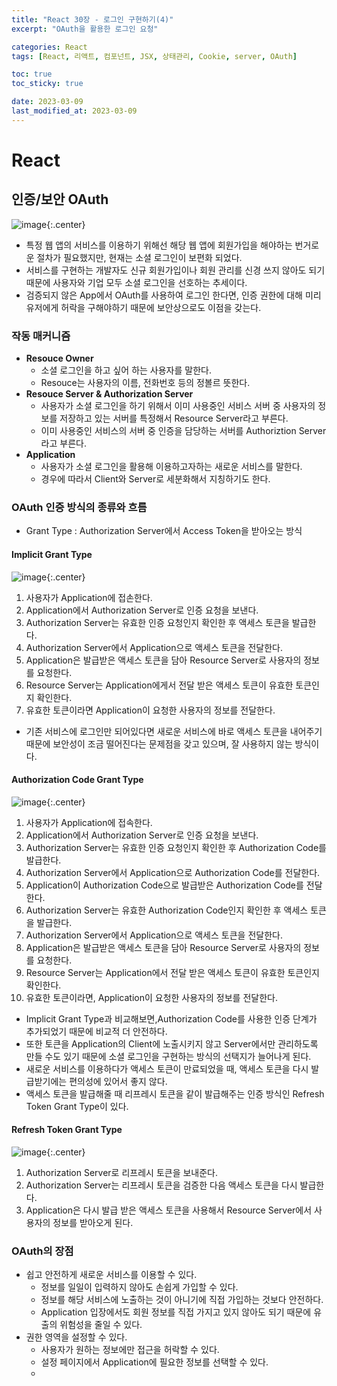 ```yaml
---
title: "React 30장 - 로그인 구현하기(4)"
excerpt: "OAuth을 활용한 로그인 요청"

categories: React
tags: [React, 리액트, 컴포넌트, JSX, 상태관리, Cookie, server, OAuth]

toc: true
toc_sticky: true

date: 2023-03-09
last_modified_at: 2023-03-09
---
```


# React

## 인증/보안 OAuth

![image](https://user-images.githubusercontent.com/118104644/223806204-a1357077-b847-4679-bf70-285747e77c96.png){:.center}

- 특정 웹 앱의 서비스를 이용하기 위해선 해당 웹 앱에 회원가입을 해야하는 번거로운 절차가 필요했지만, 현재는 소셜 로그인이 보편화 되었다.
- 서비스를 구현하는 개발자도 신규 회원가입이나 회원 관리를 신경 쓰지 않아도 되기 때문에 사용자와 기업 모두 소셜 로그인을 선호하는 추세이다.
- 검증되지 않은 App에서 OAuth를 사용하여 로그인 한다면, 인증 권한에 대해 미리 유저에게 허락을 구해야하기 때문에 보안상으로도 이점을 갖는다.

### 작동 매커니즘

- **Resouce Owner**
  - 소셜 로그인을 하고 싶어 하는 사용자를 말한다.
  - Resouce는 사용자의 이름, 전화번호 등의 정볼르 뜻한다.
- **Resouce Server & Authorization Server**
  - 사용자가 소셜 로그인을 하기 위해서 이미 사용중인 서비스 서버 중 사용자의 정보를 저장하고 있는 서버를 특정해서 Resource Server라고 부른다.
  - 이미 사용중인 서비스의 서버 중 인증을 담당하는 서버를 Authoriztion Server라고 부른다.
- **Application**
  - 사용자가 소셜 로그인을 활용해 이용하고자하는 새로운 서비스를 말한다.
  - 경우에 따라서 Client와 Server로 세분화해서 지칭하기도 한다.

### OAuth 인증 방식의 종류와 흐름

- Grant Type : Authorization Server에서 Access Token을 받아오는 방식

#### Implicit Grant Type

![image](https://user-images.githubusercontent.com/118104644/223806320-5ed32c9e-b7e6-4854-b150-c388b028d022.png){:.center}

1. 사용자가 Application에 접손한다.
2. Application에서 Authorization Server로 인증 요청을 보낸다.
3. Authorization Server는 유효한 인증 요청인지 확인한 후 액세스 토큰을 발급한다.
4. Authorization Server에서 Application으로 액세스 토큰을 전달한다.
5. Application은 발급받은 액세스 토큰을 담아 Resource Server로 사용자의 정보를 요청한다.
6. Resource Server는 Application에게서 전달 받은 액세스 토큰이 유효한 토큰인지 확인한다.
7. 유효한 토큰이라면 Application이 요청한 사용자의 정보를 전달한다.

- 기존 서비스에 로그인만 되어있다면 새로운 서비스에 바로 액세스 토큰을 내어주기 때문에 보안성이 조금 떨어진다는 문제점을 갖고 있으며, 잘 사용하지 않는 방식이다.

#### Authorization Code Grant Type

![image](https://user-images.githubusercontent.com/118104644/223807124-1c04d4a4-7795-451a-9cc1-dcd410a588b7.png){:.center}

1. 사용자가 Application에 접속한다.
2. Application에서 Authorization Server로 인증 요청을 보낸다.
3. Authorization Server는 유효한 인증 요청인지 확인한 후 Authorization Code를 발급한다.
4. Authorization Server에서 Application으로 Authorization Code를 전달한다.
5. Application이 Authorization Code으로 발급받은 Authorization Code를 전달한다.
6. Authorization Server는 유효한 Authorization Code인지 확인한 후 액세스 토큰을 발급한다.
7. Authorization Server에서 Application으로 액세스 토큰을 전달한다.
8. Application은 발급받은 액세스 토큰을 담아 Resource Server로 사용자의 정보를 요청한다.
9. Resource Server는 Application에서 전달 받은 액세스 토큰이 유효한 토큰인지 확인한다.
10. 유효한 토큰이라면, Application이 요청한 사용자의 정보를 전달한다.

- Implicit Grant Type과 비교해보면,Authorization Code를 사용한 인증 단계가 추가되었기 때문에 비교적 더 안전하다.
- 또한 토큰을 Application의 Client에 노출시키지 않고 Server에서만 관리하도록 만들 수도 있기 때문에 소셜 로그인을 구현하는 방식의 선택지가 늘어나게 된다.
- 새로운 서비스를 이용하다가 액세스 토큰이 만료되었을 때, 액세스 토큰을 다시 발급받기에는 편의성에 있어서 좋지 않다.
- 액세스 토큰을 발급해줄 때 리프레시 토큰을 같이 발급해주는 인증 방식인 Refresh Token Grant Type이 있다.

#### Refresh Token Grant Type

![image](https://user-images.githubusercontent.com/118104644/223808503-7cc498aa-3b91-4dfe-b8f0-8f9523f46beb.png){:.center}

1. Authorization Server로 리프레시 토큰을 보내준다.
2. Authorization Server는 리프레시 토큰을 검증한 다음 액세스 토큰을 다시 발급한다.
3. Application은 다시 발급 받은 액세스 토큰을 사용해서 Resource Server에서 사용자의 정보를 받아오게 된다.

### OAuth의 장점

- 쉽고 안전하게 새로운 서비스를 이용할 수 있다.
  - 정보를 일일이 입력하지 않아도 손쉽게 가입할 수 있다.
  - 정보를 해당 서비스에 노출하는 것이 아니기에 직접 가입하는 것보다 안전하다.
  - Application 입장에서도 회원 정보를 직접 가지고 있지 않아도 되기 때문에 유출의 위험성을 줄일 수 있다.
- 권한 영역을 설정할 수 있다.
  - 사용자가 원하는 정보에만 접근을 허락할 수 있다.
  - 설정 페이지에서 Application에 필요한 정보를 선택할 수 있다.
  -
